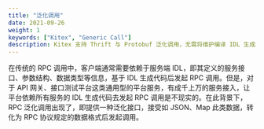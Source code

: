 ```yaml
---
title: "泛化调用"
date: 2021-09-26
weight: 1
keywords: ["Kitex", "Generic Call"]
description: Kitex 支持 Thrift 与 Protobuf 泛化调用，无需将维护编译 IDL 生成的代码，通常用于网关，接口测试平台等场景。
---
```


在传统的 RPC 调用中，客户端通常需要依赖于服务端 IDL，即其定义的服务接口、参数结构、数据类型等信息，基于 IDL 生成代码后发起 RPC 调用。但是，对于 API 网关、接口测试平台这类通用型的平台服务，有成千上万的服务接入，让平台依赖所有服务的 IDL 生成代码去发起 RPC 调用是不现实的。在此背景下，RPC 泛化调用出现了，即提供一种泛化接口，接受如 JSON、Map 此类数据，转化为 RPC 协议规定的数据格式后发起调用。
